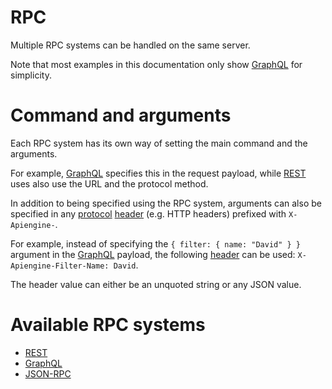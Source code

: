 # RPC

Multiple RPC systems can be handled on the same server.

Note that most examples in this documentation only show [GraphQL](graphql.md)
for simplicity.

# Command and arguments

Each RPC system has its own way of setting the main command and the arguments.

For example, [GraphQL](graphql.md) specifies this in the request payload, while
[REST](rest.md) uses also use the URL and the protocol method.

In addition to being specified using the RPC system, arguments can also be
specified in any [protocol](protocols.md)
[header](protocols.md#headers-and-method) (e.g. HTTP headers) prefixed
with `X-Apiengine-`.

For example, instead of specifying the `{ filter: { name: "David" } }`
argument in the [GraphQL](graphql.md) payload, the following
[header](protocols.md#headers-and-method) can be used:
`X-Apiengine-Filter-Name: David`.

The header value can either be an unquoted string or any JSON value.

# Available RPC systems

  - [REST](rest.md)
  - [GraphQL](graphql.md)
  - [JSON-RPC](jsonrpc.md)
